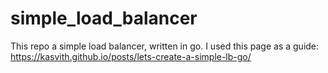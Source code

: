 # simple_load_balancer

This repo a simple load balancer, written in go.
I used this page as a guide:
https://kasvith.github.io/posts/lets-create-a-simple-lb-go/
